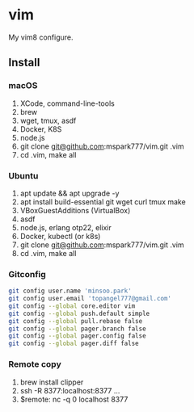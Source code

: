 # vim

My vim8 configure.

## Install

### macOS
1. XCode, command-line-tools
2. brew
3. wget, tmux, asdf
5. Docker, K8S
6. node.js
7. git clone git@github.com:mspark777/vim.git .vim
8. cd .vim, make all

### Ubuntu
1. apt update && apt upgrade -y
2. apt install build-essential git wget curl tmux make
3. VBoxGuestAdditions (VirtualBox)
4. asdf
5. node.js, erlang otp22, elixir
6. Docker, kubectl (or k8s)
7. git clone git@github.com:mspark777/vim.git .vim
8. cd .vim, make all

### Gitconfig
```sh
git config user.name 'minsoo.park'
git config user.email 'topangel777@gmail.com'
git config --global core.editor vim
git config --global push.default simple
git config --global pull.rebase false
git config --global pager.branch false
git config --global pager.config false
git config --global pager.diff false
```

### Remote copy
1. brew install clipper
2. ssh -R 8377:localhost:8377 ...
3. $remote: nc -q 0 localhost 8377
